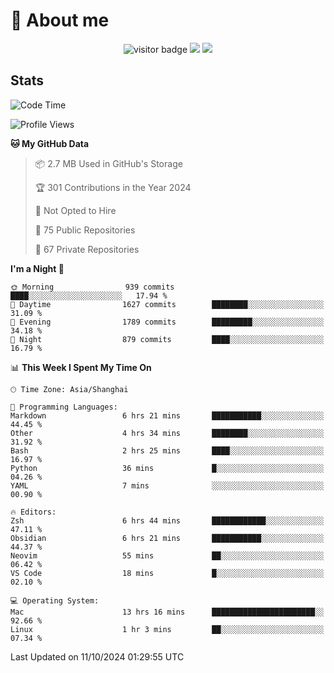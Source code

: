 <!-- ![](https://youpai.roccoshi.top/img/20200804214216.png) -->

# 🧐 About me
 
<p align="center">
<img src="https://visitor-badge.laobi.icu/badge?page_id=Lincest.Lincest&title=hits" alt="visitor badge"/>
<a href="mailto:imroccoshi@gmail.com"><img src="https://img.shields.io/badge/gmail-imroccoshi%40gmail.com-red"></a>
<a href="https://blog.roccoshi.top"><img src="https://img.shields.io/badge/blog-roccoshi-green"></a>
</p>

## Stats

<!--START_SECTION:waka-->
![Code Time](http://img.shields.io/badge/Code%20Time-1%2C545%20hrs%205%20mins-blue)

![Profile Views](http://img.shields.io/badge/Profile%20Views-1-blue)

**🐱 My GitHub Data** 

> 📦 2.7 MB Used in GitHub's Storage 
 > 
> 🏆 301 Contributions in the Year 2024
 > 
> 🚫 Not Opted to Hire
 > 
> 📜 75 Public Repositories 
 > 
> 🔑 67 Private Repositories 
 > 
**I'm a Night 🦉** 

```text
🌞 Morning                939 commits         ████░░░░░░░░░░░░░░░░░░░░░   17.94 % 
🌆 Daytime                1627 commits        ████████░░░░░░░░░░░░░░░░░   31.09 % 
🌃 Evening                1789 commits        █████████░░░░░░░░░░░░░░░░   34.18 % 
🌙 Night                  879 commits         ████░░░░░░░░░░░░░░░░░░░░░   16.79 % 
```


📊 **This Week I Spent My Time On** 

```text
🕑︎ Time Zone: Asia/Shanghai

💬 Programming Languages: 
Markdown                 6 hrs 21 mins       ███████████░░░░░░░░░░░░░░   44.45 % 
Other                    4 hrs 34 mins       ████████░░░░░░░░░░░░░░░░░   31.92 % 
Bash                     2 hrs 25 mins       ████░░░░░░░░░░░░░░░░░░░░░   16.97 % 
Python                   36 mins             █░░░░░░░░░░░░░░░░░░░░░░░░   04.26 % 
YAML                     7 mins              ░░░░░░░░░░░░░░░░░░░░░░░░░   00.90 % 

🔥 Editors: 
Zsh                      6 hrs 44 mins       ████████████░░░░░░░░░░░░░   47.11 % 
Obsidian                 6 hrs 21 mins       ███████████░░░░░░░░░░░░░░   44.37 % 
Neovim                   55 mins             ██░░░░░░░░░░░░░░░░░░░░░░░   06.42 % 
VS Code                  18 mins             █░░░░░░░░░░░░░░░░░░░░░░░░   02.10 % 

💻 Operating System: 
Mac                      13 hrs 16 mins      ███████████████████████░░   92.66 % 
Linux                    1 hr 3 mins         ██░░░░░░░░░░░░░░░░░░░░░░░   07.34 % 
```


 Last Updated on 11/10/2024 01:29:55 UTC
<!--END_SECTION:waka-->


